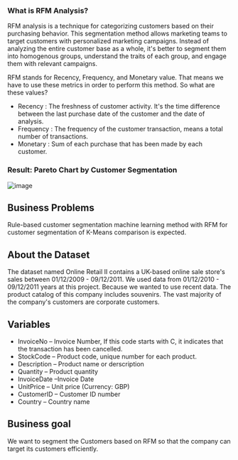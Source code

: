 ### What is RFM Analysis?
RFM analysis is a technique for categorizing customers based on their purchasing behavior. This segmentation method allows marketing teams to target customers with personalized marketing campaigns. Instead of analyzing the entire customer base as a whole, it's better to segment them into homogenous groups, understand the traits of each group, and engage them with relevant campaigns.

RFM stands for Recency, Frequency, and Monetary value. That means we have to use these metrics in order to perform this method. So what are these values?
* Recency : The freshness of customer activity. It's the time difference between the last purchase date of the customer and the date of analysis.
* Frequency : The frequency of the customer transaction, means a total number of transactions.
* Monetary : Sum of each purchase that has been made by each customer.

### Result: Pareto Chart by Customer Segmentation
![image](https://github.com/kieutrangkg1/Customer-Segment-python/assets/168499660/917256ad-364d-4159-bcb8-da9dddc26ce4) 

## Business Problems
Rule-based customer segmentation machine learning method with RFM for customer segmentation of K-Means comparison is expected.
## About the Dataset
The dataset named Online Retail II contains a UK-based online sale store's sales between 01/12/2009 - 09/12/2011. We used data from 01/12/2010 - 09/12/2011 years at this project. Because we wanted to use recent data. The product catalog of this company includes souvenirs. The vast majority of the company's customers are corporate customers.
## Variables
* InvoiceNo – Invoice Number, If this code starts with C, it indicates that the transaction has been cancelled.
* StockCode – Product code, unique number for each product.
* Description – Product name or derscription
* Quantity – Product quantity
* InvoiceDate –Invoice Date
* UnitPrice – Unit price (Currency: GBP)
* CustomerID – Customer ID number
* Country – Country name
## Business goal
We want to segment the Customers based on RFM so that the company can target its customers efficiently. 

